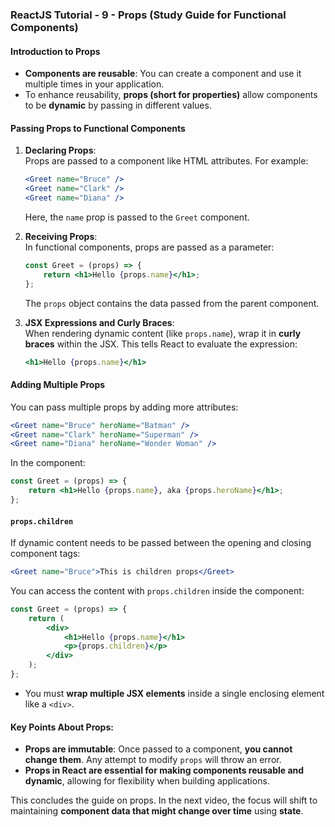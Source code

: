 ### ReactJS Tutorial - 9 - Props (Study Guide for Functional Components)

#### Introduction to Props
- **Components are reusable**: You can create a component and use it multiple times in your application.
- To enhance reusability, **props (short for properties)** allow components to be **dynamic** by passing in different values.
  
#### Passing Props to Functional Components
1. **Declaring Props**:  
   Props are passed to a component like HTML attributes. For example:
   ```jsx
   <Greet name="Bruce" />
   <Greet name="Clark" />
   <Greet name="Diana" />
   ```
   Here, the `name` prop is passed to the `Greet` component.

2. **Receiving Props**:  
   In functional components, props are passed as a parameter:
   ```jsx
   const Greet = (props) => {
       return <h1>Hello {props.name}</h1>;
   };
   ```
   The `props` object contains the data passed from the parent component.

3. **JSX Expressions and Curly Braces**:  
   When rendering dynamic content (like `props.name`), wrap it in **curly braces** within the JSX. This tells React to evaluate the expression:
   ```jsx
   <h1>Hello {props.name}</h1>
   ```

#### Adding Multiple Props
You can pass multiple props by adding more attributes:
```jsx
<Greet name="Bruce" heroName="Batman" />
<Greet name="Clark" heroName="Superman" />
<Greet name="Diana" heroName="Wonder Woman" />
```
In the component:
```jsx
const Greet = (props) => {
    return <h1>Hello {props.name}, aka {props.heroName}</h1>;
};
```

#### `props.children`
If dynamic content needs to be passed between the opening and closing component tags:
```jsx
<Greet name="Bruce">This is children props</Greet>
```
You can access the content with `props.children` inside the component:
```jsx
const Greet = (props) => {
    return (
        <div>
            <h1>Hello {props.name}</h1>
            <p>{props.children}</p>
        </div>
    );
};
```
- You must **wrap multiple JSX elements** inside a single enclosing element like a `<div>`.

#### Key Points About Props:
- **Props are immutable**: Once passed to a component, **you cannot change them**. Any attempt to modify `props` will throw an error.
- **Props in React are essential for making components reusable and dynamic**, allowing for flexibility when building applications.

This concludes the guide on props. In the next video, the focus will shift to maintaining **component data that might change over time** using **state**.